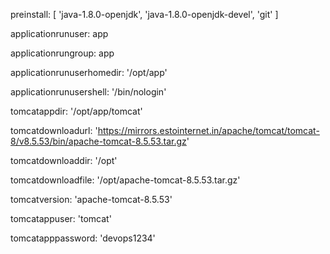 
preinstall: [ 'java-1.8.0-openjdk', 'java-1.8.0-openjdk-devel', 'git' ]

applicationrunuser: app

applicationrungroup: app

applicationrunuserhomedir: '/opt/app'

applicationrunusershell: '/bin/nologin'

tomcatappdir: '/opt/app/tomcat'

tomcatdownloadurl: 'https://mirrors.estointernet.in/apache/tomcat/tomcat-8/v8.5.53/bin/apache-tomcat-8.5.53.tar.gz'

tomcatdownloaddir: '/opt'

tomcatdownloadfile: '/opt/apache-tomcat-8.5.53.tar.gz'

tomcatversion: 'apache-tomcat-8.5.53'

tomcatappuser: 'tomcat'

tomcatapppassword: 'devops1234'


